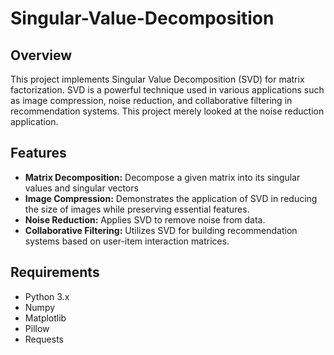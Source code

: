 # Singular-Value-Decomposition

## Overview

This project implements Singular Value Decomposition (SVD) for matrix factorization. SVD is a powerful technique used in various applications such as image compression, noise reduction, and collaborative filtering in recommendation systems. This project merely looked at the noise reduction application.

## Features

- **Matrix Decomposition:** Decompose a given matrix into its singular values and singular vectors
- **Image Compression:** Demonstrates the application of SVD in reducing the size of images while preserving essential features.
- **Noise Reduction:** Applies SVD to remove noise from data.
- **Collaborative Filtering:** Utilizes SVD for building recommendation systems based on user-item interaction matrices.

## Requirements

- Python 3.x
- Numpy
- Matplotlib
- Pillow
- Requests
